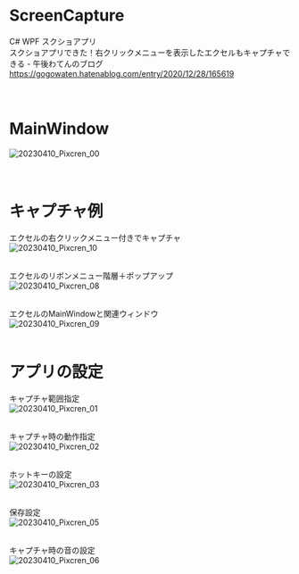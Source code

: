 # ScreenCapture
C# WPF
スクショアプリ<br>
スクショアプリできた！右クリックメニューを表示したエクセルもキャプチャできる - 午後わてんのブログ<br>
https://gogowaten.hatenablog.com/entry/2020/12/28/165619<br>
<br>
<br>



# MainWindow<br>
![20230410_Pixcren_00](https://user-images.githubusercontent.com/19729086/230856947-186ec0b9-1fa1-4157-bc16-fcbae2d8f020.png)<br>
<br>
<br>

# キャプチャ例
エクセルの右クリックメニュー付きでキャプチャ<br>
![20230410_Pixcren_10](https://user-images.githubusercontent.com/19729086/230857266-b2863fe2-16e1-4a6a-bfb2-8343c6d38266.png)<br>
<br>

エクセルのリボンメニュー階層＋ポップアップ<br>
![20230410_Pixcren_08](https://user-images.githubusercontent.com/19729086/230857370-3ebde6f6-40db-49a1-8edf-ec08803de143.png)<br>
<br>

エクセルのMainWindowと関連ウィンドウ<br>
![20230410_Pixcren_09](https://user-images.githubusercontent.com/19729086/230857512-69b43701-2428-40b8-922b-cb28761dbdd4.png)<br>
<br>


# アプリの設定
キャプチャ範囲指定<br>
![20230410_Pixcren_01](https://user-images.githubusercontent.com/19729086/230857751-48ef1d07-22ce-4fbf-9095-08adb70e843a.png)<br>
<br>


キャプチャ時の動作指定<br>
![20230410_Pixcren_02](https://user-images.githubusercontent.com/19729086/230857974-fef6ccc6-86fb-423a-8ff1-d9244b105246.png)<br>
<br>

ホットキーの設定<br>
![20230410_Pixcren_03](https://user-images.githubusercontent.com/19729086/230858071-100dc0fa-4181-4d60-8acd-32c37dcf5925.png)<br>
<br>

保存設定<br>
![20230410_Pixcren_05](https://user-images.githubusercontent.com/19729086/230858467-8eaa8cce-497a-4aac-af55-89e0ed7fabe5.png)<br>
<br>

キャプチャ時の音の設定<br>
![20230410_Pixcren_06](https://user-images.githubusercontent.com/19729086/230858595-bbf660d3-6f1b-48fe-8ccd-8e29d0fe6899.png)<br>
<br>


















